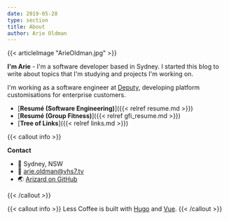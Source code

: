 ```yaml
---
date: 2019-05-28
type: section
title: About
author: Arie Oldman
---
```


<span class="circle-img">
    {{< articleImage "ArieOldman.jpg" >}}
</span>

**I'm Arie** - I'm a software developer based in Sydney. I started this blog to write about topics that I'm studying and projects I'm working on.

I'm working as a software engineer at [Deputy](https://deputy.com), developing platform customisations for enterprise customers.

* [**Resumé (Software Engineering)**]({{< relref resume.md >}})
* [**Resumé (Group Fitness)**]({{< relref gfi_resume.md >}})
* [**Tree of Links**]({{< relref links.md >}})

{{< callout info >}}

**Contact**

* 🏡 Sydney, NSW
* 📧 arie.oldman@vhs7.tv
* 🌏 [Arizard on GitHub](https://github.com/Arizard)

{{< /callout >}}

{{< callout info >}}
Less Coffee is built with [Hugo](https://gohugo.io) and [Vue](https://vuejs.org).
{{< /callout >}}

